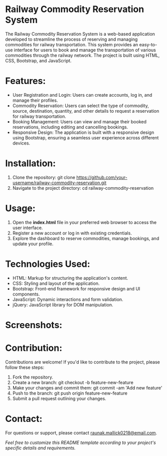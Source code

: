 # Railway Commodity Reservation System

The Railway Commodity Reservation System is a web-based application developed to streamline the process of reserving and managing commodities for railway transportation. This system provides an easy-to-use interface for users to book and manage the transportation of various commodities through the railway network. The project is built using HTML, CSS, Bootstrap, and JavaScript.

# Features:
- User Registration and Login: Users can create accounts, log in, and manage their profiles.
- Commodity Reservation: Users can select the type of commodity, source, destination, quantity, and other details to request a reservation for railway transportation.
- Booking Management: Users can view and manage their booked reservations, including editing and cancelling bookings.
- Responsive Design: The application is built with a responsive design using Bootstrap, ensuring a seamless user experience across different devices.

# Installation:
1. Clone the repository: git clone https://github.com/your-username/railway-commodity-reservation.git
2. Navigate to the project directory: cd railway-commodity-reservation

# Usage:
1. Open the **index.html** file in your preferred web browser to access the user interface.
2. Register a new account or log in with existing credentials.
3. Explore the dashboard to reserve commodities, manage bookings, and update your profile.

# Technologies Used:
- HTML: Markup for structuring the application's content.
- CSS: Styling and layout of the application.
- Bootstrap: Front-end framework for responsive design and UI components.
- JavaScript: Dynamic interactions and form validation.
- jQuery: JavaScript library for DOM manipulation.

# Screenshots:

# Contribution:
Contributions are welcome! If you'd like to contribute to the project, please follow these steps:
1. Fork the repository.
2. Create a new branch: git checkout -b feature-new-feature
3. Make your changes and commit them: git commit -am 'Add new feature'
4. Push to the branch: git push origin feature-new-feature
5. Submit a pull request outlining your changes.

# Contact:
For questions or support, please contact raunak.mallick0218@email.com.

*Feel free to customize this README template according to your project's specific details and requirements.*
